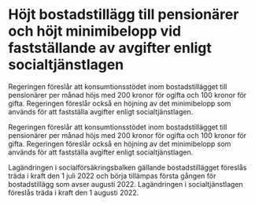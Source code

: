 # Höjt bostadstillägg till pensionärer och höjt minimibelopp vid fastställande av avgifter enligt socialtjänstlagen

Regeringen föreslår att konsumtionsstödet inom bostadstillägget till pensionärer per månad höjs med 200 kronor för ogifta och 100 kronor för gifta. Regeringen föreslår också en höjning av det minimibelopp som används för att fastställa avgifter enligt socialtjänstlagen.

Regeringen föreslår att konsumtionsstödet inom bostadstillägget till pensionärer per månad höjs med 200 kronor för ogifta och 100 kronor för gifta. Regeringen föreslår också en höjning av det minimibelopp som används för att fastställa avgifter enligt socialtjänstlagen.

Lagändringen i socialförsäkringsbalken gällande bostadstillägget föreslås träda i kraft den 1 juli 2022 och börja tillämpas första gången för bostadstillägg som avser augusti 2022. Lagändringen i socialtjänstlagen föreslås träda i kraft den 1 augusti 2022.
